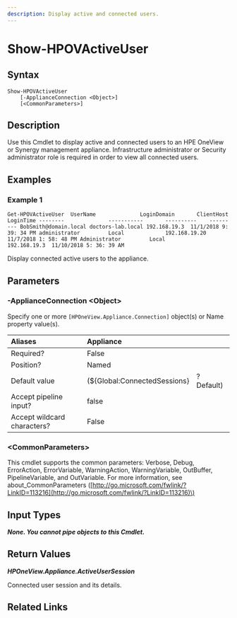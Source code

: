 ```yaml
---
description: Display active and connected users.
---
```


# Show-HPOVActiveUser

## Syntax

```text
Show-HPOVActiveUser
    [-ApplianceConnection <Object>]
    [<CommonParameters>]
```

## Description

Use this Cmdlet to display active and connected users to an HPE OneView or Synergy management appliance. Infrastructure administrator or Security administrator role is required in order to view all connected users.

## Examples

### Example 1

```text
Get-HPOVActiveUser  UserName              LoginDomain       ClientHost    LoginTime --------              -----------       ----------    --------- BobSmith@domain.local doctors-lab.local 192.168.19.3  11/1/2018 9: 39: 34 PM administrator         Local             192.168.19.20 11/7/2018 1: 58: 48 PM Administrator         Local             192.168.19.3  11/10/2018 5: 36: 39 AM
```

Display connected active users to the appliance.

## Parameters

### -ApplianceConnection &lt;Object&gt;

Specify one or more `[HPOneView.Appliance.Connection]` object\(s\) or Name property value\(s\).

| Aliases | Appliance |  |
| :--- | :--- | :--- |
| Required? | False |  |
| Position? | Named |  |
| Default value | \(${Global:ConnectedSessions} | ? Default\) |
| Accept pipeline input? | false |  |
| Accept wildcard characters? | False |  |

### &lt;CommonParameters&gt;

This cmdlet supports the common parameters: Verbose, Debug, ErrorAction, ErrorVariable, WarningAction, WarningVariable, OutBuffer, PipelineVariable, and OutVariable. For more information, see about\_CommonParameters \([http://go.microsoft.com/fwlink/?LinkID=113216](http://go.microsoft.com/fwlink/?LinkID=113216)\)

## Input Types

_**None. You cannot pipe objects to this Cmdlet.**_

## Return Values

_**HPOneView.Appliance.ActiveUserSession**_

Connected user session and its details.

## Related Links

